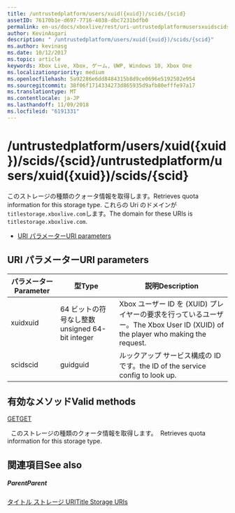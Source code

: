 ```yaml
---
title: /untrustedplatform/users/xuid({xuid})/scids/{scid}
assetID: 76170b1e-d697-7716-4038-dbc7231bdfb0
permalink: en-us/docs/xboxlive/rest/uri-untrustedplatformusersxuidscidsscid.html
author: KevinAsgari
description: " /untrustedplatform/users/xuid({xuid})/scids/{scid}"
ms.author: kevinasg
ms.date: 10/12/2017
ms.topic: article
keywords: Xbox Live, Xbox, ゲーム, UWP, Windows 10, Xbox One
ms.localizationpriority: medium
ms.openlocfilehash: 5a92286e6dd8484315b8d9ce0696e5192502e954
ms.sourcegitcommit: 38f06f1714334273d865935d9afb80efffe97a17
ms.translationtype: MT
ms.contentlocale: ja-JP
ms.lasthandoff: 11/09/2018
ms.locfileid: "6191331"
---
```

# <a name="untrustedplatformusersxuidxuidscidsscid"></a><span data-ttu-id="c0622-104">/untrustedplatform/users/xuid({xuid})/scids/{scid}</span><span class="sxs-lookup"><span data-stu-id="c0622-104">/untrustedplatform/users/xuid({xuid})/scids/{scid}</span></span>
<span data-ttu-id="c0622-105">このストレージの種類のクォータ情報を取得します。</span><span class="sxs-lookup"><span data-stu-id="c0622-105">Retrieves quota information for this storage type.</span></span> <span data-ttu-id="c0622-106">これらの Uri のドメインが`titlestorage.xboxlive.com`します。</span><span class="sxs-lookup"><span data-stu-id="c0622-106">The domain for these URIs is `titlestorage.xboxlive.com`.</span></span>
 
  * [<span data-ttu-id="c0622-107">URI パラメーター</span><span class="sxs-lookup"><span data-stu-id="c0622-107">URI parameters</span></span>](#ID4EV)
 
<a id="ID4EV"></a>

 
## <a name="uri-parameters"></a><span data-ttu-id="c0622-108">URI パラメーター</span><span class="sxs-lookup"><span data-stu-id="c0622-108">URI parameters</span></span>
 
| <span data-ttu-id="c0622-109">パラメーター</span><span class="sxs-lookup"><span data-stu-id="c0622-109">Parameter</span></span>| <span data-ttu-id="c0622-110">型</span><span class="sxs-lookup"><span data-stu-id="c0622-110">Type</span></span>| <span data-ttu-id="c0622-111">説明</span><span class="sxs-lookup"><span data-stu-id="c0622-111">Description</span></span>| 
| --- | --- | --- | 
| <span data-ttu-id="c0622-112">xuid</span><span class="sxs-lookup"><span data-stu-id="c0622-112">xuid</span></span>| <span data-ttu-id="c0622-113">64 ビットの符号なし整数</span><span class="sxs-lookup"><span data-stu-id="c0622-113">unsigned 64-bit integer</span></span>| <span data-ttu-id="c0622-114">Xbox ユーザー ID を (XUID) プレイヤーの要求を行っているユーザー。</span><span class="sxs-lookup"><span data-stu-id="c0622-114">The Xbox User ID (XUID) of the player who making the request.</span></span>| 
| <span data-ttu-id="c0622-115">scid</span><span class="sxs-lookup"><span data-stu-id="c0622-115">scid</span></span>| <span data-ttu-id="c0622-116">guid</span><span class="sxs-lookup"><span data-stu-id="c0622-116">guid</span></span>| <span data-ttu-id="c0622-117">ルックアップ サービス構成の ID です。</span><span class="sxs-lookup"><span data-stu-id="c0622-117">the ID of the service config to look up.</span></span>| 
  
<a id="ID4E3B"></a>

 
## <a name="valid-methods"></a><span data-ttu-id="c0622-118">有効なメソッド</span><span class="sxs-lookup"><span data-stu-id="c0622-118">Valid methods</span></span>

[<span data-ttu-id="c0622-119">GET</span><span class="sxs-lookup"><span data-stu-id="c0622-119">GET</span></span>](uri-untrustedplatformusersxuidscidsscid-get.md)

<span data-ttu-id="c0622-120">&nbsp;&nbsp;このストレージの種類のクォータ情報を取得します。</span><span class="sxs-lookup"><span data-stu-id="c0622-120">&nbsp;&nbsp;Retrieves quota information for this storage type.</span></span>
 
<a id="ID4EGC"></a>

 
## <a name="see-also"></a><span data-ttu-id="c0622-121">関連項目</span><span class="sxs-lookup"><span data-stu-id="c0622-121">See also</span></span>
 
<a id="ID4EIC"></a>

 
##### <a name="parent"></a><span data-ttu-id="c0622-122">Parent</span><span class="sxs-lookup"><span data-stu-id="c0622-122">Parent</span></span> 

[<span data-ttu-id="c0622-123">タイトル ストレージ URI</span><span class="sxs-lookup"><span data-stu-id="c0622-123">Title Storage URIs</span></span>](atoc-reference-storagev2.md)

   
